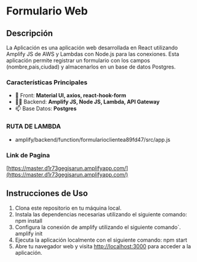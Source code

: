 # Formulario Web

## Descripción

La Aplicación es una aplicación web desarrollada en React utilizando Amplify JS de AWS y Lambdas con Node.js para las conexiones. Esta aplicación permite registrar un formulario con los campos (nombre,pais,ciudad) y almacenarlos en un base de datos Postgres.

### Características Principales

- 🌱 Front: **Material UI, axios, react-hook-form**
- 👨‍💻 Backend: **Amplify JS, Node JS, Lambda, API Gateway**
- 📫 Base Datos: **Postgres**

### RUTA DE LAMBDA

- amplify/backend/function/formularioclientea89fd47/src/app.js

### Link de Pagina

[https://master.d1r73gegjsarun.amplifyapp.com/](https://master.d1r73gegjsarun.amplifyapp.com/)

## Instrucciones de Uso

1. Clona este repositorio en tu máquina local.
2. Instala las dependencias necesarias utilizando el siguiente comando: npm install
3. Configura la conexión de amplify utilizando el siguiente comando`. amplify init
4. Ejecuta la aplicación localmente con el siguiente comando: npm start
5. Abre tu navegador web y visita [http://localhost:3000](http://localhost:3000) para acceder a la aplicación.
